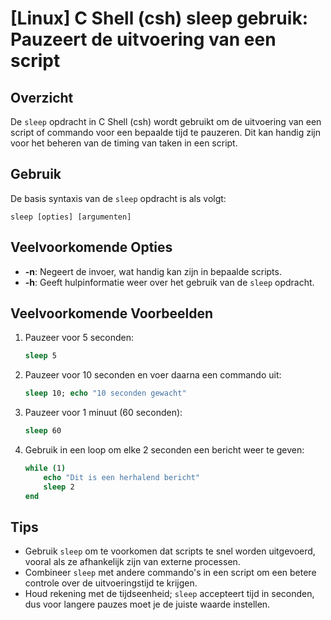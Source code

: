 # [Linux] C Shell (csh) sleep gebruik: Pauzeert de uitvoering van een script

## Overzicht
De `sleep` opdracht in C Shell (csh) wordt gebruikt om de uitvoering van een script of commando voor een bepaalde tijd te pauzeren. Dit kan handig zijn voor het beheren van de timing van taken in een script.

## Gebruik
De basis syntaxis van de `sleep` opdracht is als volgt:

```
sleep [opties] [argumenten]
```

## Veelvoorkomende Opties
- **-n**: Negeert de invoer, wat handig kan zijn in bepaalde scripts.
- **-h**: Geeft hulpinformatie weer over het gebruik van de `sleep` opdracht.

## Veelvoorkomende Voorbeelden

1. Pauzeer voor 5 seconden:
   ```csh
   sleep 5
   ```

2. Pauzeer voor 10 seconden en voer daarna een commando uit:
   ```csh
   sleep 10; echo "10 seconden gewacht"
   ```

3. Pauzeer voor 1 minuut (60 seconden):
   ```csh
   sleep 60
   ```

4. Gebruik in een loop om elke 2 seconden een bericht weer te geven:
   ```csh
   while (1)
       echo "Dit is een herhalend bericht"
       sleep 2
   end
   ```

## Tips
- Gebruik `sleep` om te voorkomen dat scripts te snel worden uitgevoerd, vooral als ze afhankelijk zijn van externe processen.
- Combineer `sleep` met andere commando's in een script om een betere controle over de uitvoeringstijd te krijgen.
- Houd rekening met de tijdseenheid; `sleep` accepteert tijd in seconden, dus voor langere pauzes moet je de juiste waarde instellen.